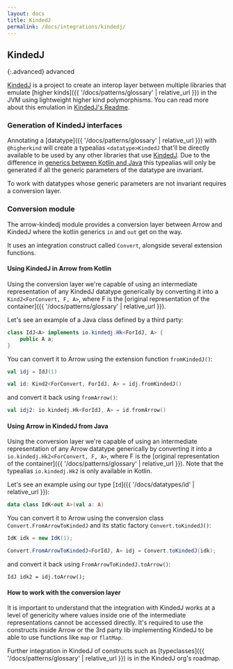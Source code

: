 ```yaml
---
layout: docs
title: KindedJ
permalink: /docs/integrations/kindedj/
---
```


## KindedJ

{:.advanced}
advanced

[KindedJ](https://github.com/KindedJ/KindedJ/) is a project to create an interop layer between multiple libraries that emulate [higher kinds]({{ '/docs/patterns/glossary' | relative_url }}) in the JVM
using lightweight higher kind polymorphisms. You can read more about this emulation in [KindedJ's Readme](https://github.com/KindedJ/KindedJ/blob/master/README.md).

### Generation of KindedJ interfaces

Annotating a [datatype]({{ '/docs/patterns/glossary' | relative_url }}) with `@higherkind` will create a typealias `<datatype>KindedJ` that'll be directly available to be used by any other libraries that use [KindedJ](https://github.com/KindedJ/KindedJ/).
Due to the difference in [generics between Kotlin and Java](https://kotlinlang.org/docs/reference/generics.html) this typealias will only be generated if all the generic parameters of the datatype are invariant.

To work with datatypes whose generic parameters are not invariant requires a conversion layer.

### Conversion module

The arrow-kindedj module provides a conversion layer between Arrow and KindedJ where the kotlin generics `in` and `out` get on the way.

It uses an integration construct called `Convert`, alongside several extension functions.

#### Using KindedJ in Arrow from Kotlin

Using the conversion layer we're capable of using an intermediate representation of any KindedJ datatype generically by converting it into a `Kind2<ForConvert, F, A>`,
where F is the [original representation of the container]({{ '/docs/patterns/glossary' | relative_url }}).

Let's see an example of a Java class defined by a third party:

```java
class IdJ<A> implements io.kindedj.Hk<ForIdJ, A> {
    public A a;
}
```

You can convert it to Arrow using the extension function `fromKindedJ()`:

```kotlin
val idj = IdJ(1)

val id: Kind2<ForConvert, ForIdJ, A> = idj.fromKindedJ()
```

and convert it back using `fromArrow()`:

```kotlin
val idj2: io.kindedj.Hk<ForIdJ, A> = id.fromArrow()
```

#### Using Arrow in KindedJ from Java

Using the conversion layer we're capable of using an intermediate representation of any Arrow datatype generically by converting it into a `io.kindedj.Hk2<ForConvert, F, A>`,
where F is the [original representation of the container]({{ '/docs/patterns/glossary' | relative_url }}). Note that the typealias `io.kindedj.Hk2` is only available in Kotlin.

Let's see an example using our type [`Id`]({{ '/docs/datatypes/id' | relative_url }}):

```kotlin
data class IdK<out A>(val a: A)
```

You can convert it to Arrow using the conversion class `Convert.FromArrowToKindedJ` and its static factory `Convert.toKindedJ()`:

```java
IdK idk = new IdK(1);

Convert.FromArrowToKindedJ<ForIdJ, A> idj = Convert.toKindedJ(idk);
```

and convert it back using `FromArrowToKindedJ.toArrow()`:

```
IdJ idk2 = idj.toArrow();
```

#### How to work with the conversion layer

It is important to understand that the integration with KindedJ works at a level of genericity where values inside one of the intermediate representations cannot be accessed directly.
It's required to use the constructs inside Arrow or the 3rd party lib implementing KindedJ to be able to use functions like `map` or `flatMap`.

Further integration in KindedJ of constructs such as [typeclasses]({{ '/docs/patterns/glossary' | relative_url }}) is in the KindedJ org's roadmap.
